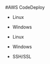 #AWS CodeDeploy



- Linux

- Windows



- Linux

- Windows























- SSH/SSL































